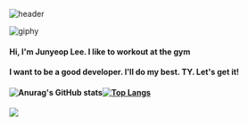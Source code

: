 ![header](https://capsule-render.vercel.app/api?type=wave&color=gradient&height=300&section=header&text=JunYeop&fontSize=90)

![giphy](README.assets/giphy-16601895027391.gif)

#### Hi, I'm Junyeop Lee. I like to workout at the gym

#### I want to be a good developer. I'll do my best. TY. Let's get it!

#### ![Anurag's GitHub stats](https://github-readme-stats.vercel.app/api?username=dortkthf&theme=cobalt2)[![Top Langs](https://github-readme-stats.vercel.app/api/top-langs/?username=dortkthf&layout=compact&theme=cobalt2)](https://github.com/anuraghazra/github-readme-stats)

#### <img src="http://mazassumnida.wtf/api/v2/generate_badge?boj=dortkthf">



